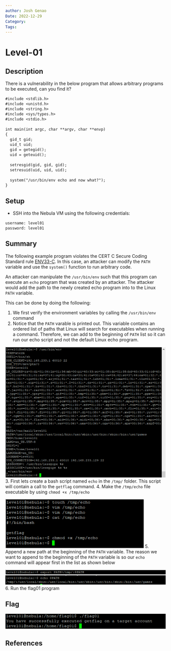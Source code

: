 ```yaml
---
author: Josh Genao
Date: 2022-12-29
Category:
Tags:
---
```


# Level-01
## Description
There is a vulnerability in the below program that allows arbitrary programs to be executed, can you find it?

```
#include <stdlib.h>
#include <unistd.h>
#include <string.h>
#include <sys/types.h>
#include <stdio.h>

int main(int argc, char **argv, char **envp)
{
  gid_t gid;
  uid_t uid;
  gid = getegid();
  uid = geteuid();

  setresgid(gid, gid, gid);
  setresuid(uid, uid, uid);

  system("/usr/bin/env echo and now what?");
}
```
## Setup
- SSH into the Nebula VM using the following credentials:
```
username: level01
password: level01
```
## Summary
The following example program violates the CERT C Secure Coding Standard rule [ENV33-C](https://wiki.sei.cmu.edu/confluence/pages/viewpage.action?pageId=87152177). In this case, an attacker can modify the `PATH` variable and use the `system()` function  to run arbitrary code.

An attacker can manipulate the `/usr/bin/env` such that this program can execute an `echo` program that was created by an attacker. The attacker would add the path to the newly created echo program into to the Linux `PATH` variable.

This can be done by doing the following:
1. We first verify the environment variables by calling the `/usr/bin/env` command
2. Notice that the `PATH` varable is printed out. This variable contains an ordered list of paths that Linux will search for executables when running a command. Therefore, we can add to the beginning of `PATH` list so it can run our echo script and not the default Linux echo program.

![](../imgs/Pasted%20image%2020221231124848.png)
3. First lets create a bash script named `echo` in the `/tmp/` folder. This script will contain a call to the `getflag` command. 
4. Make the `/tmp/echo` file executable by using `chmod +x /tmp/echo`

![](../imgs/Pasted%20image%2020221231125638.png)
5. Append a new path at the beginning of the `PATH` variable. The reason we want to append to the beginning of the `PATH` variable is so our `echo` command will appear first in the list as shown below

![](../imgs/Pasted%20image%2020221231130501.png)
![](../imgs/Pasted%20image%2020221231130546.png)
6. Run the flag01 program
## Flag
![](../imgs/Pasted%20image%2020221231131509.png)
## References
